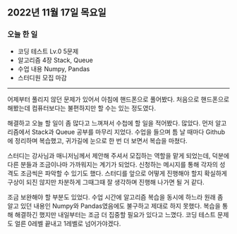 ## 2022년 11월 17일 목요일

### 오늘 한 일
- 코딩 테스트 Lv.0 5문제
- 알고리즘 4장 Stack, Queue
- 수업 내용 Numpy, Pandas
- 스터디원 모집 마감

---

어제부터 풀리지 않던 문제가 있어서 아침에 핸드폰으로 풀어봤다. 처음으로 핸드폰으로 해봤는데 컴퓨터보다는 불편하지만 할 수는 있는 정도였다. 

해결하고 오늘 할 일이 좀 많다고 느껴져서 수첩에 할 일을 적어봤다. 많았다. 먼저 알고리즘에서 Stack과 Queue 공부를 마무리 지었다. 수업을 들으며 틈 날 때마다 Github에 정리하며 복습했고, 귀가길에 눈으로 한 번 더 보면서 복습을 마쳤다. 

스터디는 강사님과 매니저님께서 제안해 주셔서 모집하는 역할을 맡게 되었는데, 덕분에 다른 분들과 조금이나마 가까워지는 계기가 되었다. 신청하는 메시지를 통해 각자의 성격도 조금씩은 파악할 수 있기도 했다. 스터디를 앞으로 어떻게 진행해야 할지 확실하게 구상이 되진 않지만 차분하게 그때그때 잘 생각하며 진행해 나가면 될 거 같다.

조금 보완해야 할 부분도 있었다. 수업 시간에 알고리즘 복습을 동시에 하느라 원래 좀 알고 있던 내용인 Numpy와 Pandas였음에도 불구하고 제대로 하지 못했다. 복습을 통해 해결하긴
했지만 내일부터는 조금 더 집중할 필요가 있다고 느꼈다. 코딩 테스트 문제도 얼른 0레벨 끝내고 1레벨로 넘어가야겠다.
